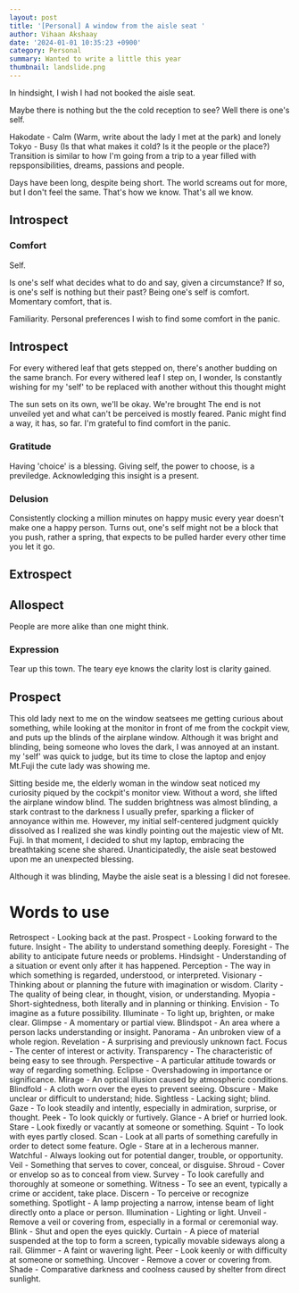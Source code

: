 ```yaml
---
layout: post
title: '[Personal] A window from the aisle seat '
author: Vihaan Akshaay
date: '2024-01-01 10:35:23 +0900'
category: Personal
summary: Wanted to write a little this year
thumbnail: landslide.png
---
```


In hindsight, I wish I had not booked the aisle seat. 

Maybe there is nothing but the the cold reception to see? Well there is one's self.

Hakodate - Calm (Warm, write about the lady I met at the park) and lonely 
Tokyo - Busy (Is that what makes it cold? Is it the people or the place?)
Transition is similar to how I'm going from a trip to a year filled with repsponsibilities, dreams, passions and people.

 Days have been long, despite being short. The world screams out for more, but I don't feel the same.   That's how we know. That's all we know.

## Introspect

### Comfort

Self.

Is one's self what decides what to do and say, given a circumstance? If so, is one's self is nothing but their past? Being one's self is comfort. Momentary comfort, that is.

Familiarity. 
Personal preferences I wish to find some comfort in the panic.

## Introspect

For every withered leaf that gets stepped on, there's another budding on the same branch. For every withered leaf I step on, I wonder, Is constantly wishing for my 'self' to be replaced with another without this thought might 

The sun sets on its own, we'll be okay. We're brought 
The end is not unveiled yet and what can't be perceived is mostly feared. Panic might find a way, it has, so far. I'm grateful to find comfort in the panic.

### Gratitude

Having 'choice' is a blessing. Giving self, the power to choose, is a previledge. Acknowledging this insight is a present.  

### Delusion

Consistently clocking a million minutes on happy music every year doesn't make one a happy person. Turns out, one's self might not be a block that you push, rather a spring, that expects to be pulled harder every other time you let it go.

## Extrospect



## Allospect

People are more alike than one might think.

### Expression

Tear up this town. The teary eye knows the clarity lost is clarity gained.

## Prospect

This  old lady next to me on the window seatsees me getting curious about something, while looking at the monitor in front of me from the cockpit view, and puts up the blinds of the airplane window. Although it was bright and blinding, being someone who loves the dark, I was annoyed at an instant.  my 'self' was quick to judge, but its time to close the laptop and enjoy Mt.Fuji the cute lady was showing me.

Sitting beside me, the elderly woman in the window seat noticed my curiosity piqued by the cockpit's monitor view. Without a word, she lifted the airplane window blind. The sudden brightness was almost blinding, a stark contrast to the darkness I usually prefer, sparking a flicker of annoyance within me. However, my initial self-centered judgment quickly dissolved as I realized she was kindly pointing out the majestic view of Mt. Fuji. In that moment, I decided to shut my laptop, embracing the breathtaking scene she shared. Unanticipatedly, the aisle seat bestowed upon me an unexpected blessing.

Although it was blinding, 
Maybe the aisle seat is a blessing I did not foresee.

# Words to use

Retrospect - Looking back at the past.
Prospect - Looking forward to the future.
Insight - The ability to understand something deeply.
Foresight - The ability to anticipate future needs or problems.
Hindsight - Understanding of a situation or event only after it has happened.
Perception - The way in which something is regarded, understood, or interpreted.
Visionary - Thinking about or planning the future with imagination or wisdom.
Clarity - The quality of being clear, in thought, vision, or understanding.
Myopia - Short-sightedness, both literally and in planning or thinking.
Envision - To imagine as a future possibility.
Illuminate - To light up, brighten, or make clear.
Glimpse - A momentary or partial view.
Blindspot - An area where a person lacks understanding or insight.
Panorama - An unbroken view of a whole region.
Revelation - A surprising and previously unknown fact.
Focus - The center of interest or activity.
Transparency - The characteristic of being easy to see through.
Perspective - A particular attitude towards or way of regarding something.
Eclipse - Overshadowing in importance or significance.
Mirage - An optical illusion caused by atmospheric conditions.
Blindfold - A cloth worn over the eyes to prevent seeing.
Obscure - Make unclear or difficult to understand; hide.
Sightless - Lacking sight; blind.
Gaze - To look steadily and intently, especially in admiration, surprise, or thought.
Peek - To look quickly or furtively.
Glance - A brief or hurried look.
Stare - Look fixedly or vacantly at someone or something.
Squint - To look with eyes partly closed.
Scan - Look at all parts of something carefully in order to detect some feature.
Ogle - Stare at in a lecherous manner.
Watchful - Always looking out for potential danger, trouble, or opportunity.
Veil - Something that serves to cover, conceal, or disguise.
Shroud - Cover or envelop so as to conceal from view.
Survey - To look carefully and thoroughly at someone or something.
Witness - To see an event, typically a crime or accident, take place.
Discern - To perceive or recognize something.
Spotlight - A lamp projecting a narrow, intense beam of light directly onto a place or person.
Illumination - Lighting or light.
Unveil - Remove a veil or covering from, especially in a formal or ceremonial way.
Blink - Shut and open the eyes quickly.
Curtain - A piece of material suspended at the top to form a screen, typically movable sideways along a rail.
Glimmer - A faint or wavering light.
Peer - Look keenly or with difficulty at someone or something.
Uncover - Remove a cover or covering from.
Shade - Comparative darkness and coolness caused by shelter from direct sunlight.